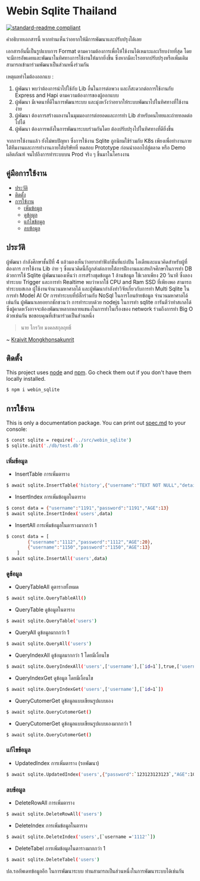 # Webin Sqlite Thailand

[![standard-readme compliant](https://img.shields.io/badge/sqlite-1000-red)](https://github.com/ez-kraivit/webin_sqlite#readme)

คำอธิบายเอกสารนี้ หากท่านเห็นว่าอยากให้มีการพัฒนาและปรับปรุงได้เลย

เอกสารอันนี้เป็นรูปแบบการ Format ตามความต้องการเพื่อให้ใช้งานได้เหมาะและเรียบง่ายที่สุด โดยจะมีการอัพเดทและพัฒนาในทิศทางการใช้งานให้มากยิ่งขึ้น ซึ่งหากมีอะไรอยากปรับปรุงหรือเพิ่มเติม สามารถเข้ามาร่วมพัฒนาเป็นส่วนหนึ่งร่วมกัน

เหตุผลทำไมต้องออกแบ :

1. ผู้พัฒนา พบว่าต้องการนำไปใช้กับ Lib อื่นในการต่อพวง และก็สะดวกต่อการใช้งานกับ Express and Hapi ตามความต้องการของผู้ออกแบบ
2. ผู้พัฒนา มีเจตนาที่ดีในการพัฒนาระบบ และมุ่งหวังว่าอยากให้ระบบพัฒนาไปในทิศทางที่ใช้งานง่าย
3. ผู้พัฒนา ต้องการสร้างผลงานในมุมมองการต่อยอดและการทำ Lib สำหรับคนไทยและถ่ายทอดต่อไปได้
4. ผู้พัฒนา ต้องการพลังในการพัฒนาระบบร่วมกันโดย ต้องปรับปรุงไปในทิศทางที่ดียิ่งขึ้น

จากการใช้งานแล้ว ยังไม่พบปัญหา ซึ่งการใช้งาน Sqlite ถูกนิยมใช้ร่วมกับ K8s เพียงเพื่อทำงานภายใต้ทีมงานและการทำงานภายใต้บริษัทที่ ทดสอบ Prototype ก่อนนำออกไปสู่ตลาด หรือ Demo ผลิตภัณฑ์ จนไปถึงการทำระบบบน Prod จริง ๆ ขึ้นมาในโครงงาน

## คู่มือการใช้งาน

- [ประวัติ](#ประวัติ)
- [ติดตั้ง](#ติดตั้ง)
- [การใข้งาน](#การใข้งาน)
	- [เพิ่มข้อมูล](#เพิ่มข้อมูล)
	- [ดูข้อมูล](#ดูข้อมูล)
	- [แก้ไขข้อมูล](#แก้ไขข้อมูล)
	- [ลบข้อมูล](#ลบข้อมูล)


## ประวัติ

ผู้พัฒนา กำลังศึกษาชั้นปีที่ 4 แล้วมองเห็นว่าอยากทำฟังก์ชันที่แบ่งปัน ไอเดียและแนวคิดสำหรับผู้ที่ต้องการ การใช้งาน Lib ง่าย ๆ ซึ่งแนวคิดนี้ก็ถูกส่งต่อภายใต้การฝึกงานและสหกิจศึกษาในการทำ DB ด้วยการใช้ Sqlite ผู้พัฒนามองเห็นว่า การสร้างชุดข้อมูล 1 ล้านข้อมูล ใช้เวลาเพียง 20 วินาที ซึ่งลองทำระบบ Trigger และการทำ Realtime พบว่าหากใช้ CPU and Ram SSD ที่เพียงพอ สามารถทำระบบสเกล ผู้ใช้งานจำนวนมหาศาลได้ และผู้พัฒนากำลังทำวิจัยเกี่ยวกับการทำ Multi Sqlite ในการทำ Model AI Or การทำระบบที่ปลั๊กร่วมกับ NoSql ในการโอนย้ายข้อมูล จำนวนมหาศาลได้เช่นกัน ผู้พัฒนาเลยอยากชักชวนว่า การทำระบบด้วย nodejs ในการทำ sqlite การันตีว่าทำสเกลได้ ซึ่งผู้คาดหวังอาจจะต้องพัฒนาหลากหลายแขนงในการทำในเรื่องของ network ร่วมถึงการทำ Big O ด้วยเช่นกัน ขอขอบคุณที่เข้ามาร่วมเป็นส่วนหนึ่ง

> นาย ไกรวิท มงคลสกุลฤทธิ์

~ [Kraivit Mongkhonsakunrit](https://www.facebook.com/Creeksvit)


## ติดตั้ง
This project uses [node](http://nodejs.org) and [npm](https://npmjs.com). Go check them out if you don't have them locally installed.
```sh
$ npm i webin_sqlite
```

## การใช้งาน
This is only a documentation package. You can print out [spec.md](spec.md) to your console:
```sh
$ const sqlite = require('../src/webin_sqlite')
$ sqlite.init('./db/test.db')
```

### เพิ่มข้อมูล
- InsertTable การเพิ่มตาราง
```sh
$ await sqlite.InsertTable('history',{"username":"TEXT NOT NULL","detail":"TEXT NOT NULL","note":"TEXT NOT NULL"},true)
```

- InsertIndex การเพิ่มข้อมูลในตาราง
```sh
$ const data = {"username":"1191","password":"1191","AGE":13}
$ await sqlite.InsertIndex('users',data)
```

- InsertAll การเพิ่มข้อมูลในตารางมากกว่า 1
```sh
$ const data = [
        {"username":"1112","password":"1112","AGE":20},
        {"username":"1150","password":"1150","AGE":13}
    ]
$ await sqlite.InsertAll('users',data)
```

### ดูข้อมูล
- QueryTableAll ดูตารางทั้งหมด
```sh
$ await sqlite.QueryTableAll()
```

- QueryTable ดูข้อมูลในตาราง
```sh
$ await sqlite.QueryTable('users')
```

- QueryAll ดูข้อมูลมากกว่า 1
```sh
$ await sqlite.QueryAll('users')
```

- QueryIndexAll ดูข้อมูลมากกว่า 1 โดยมีเงื่อนไข
```sh
$ await sqlite.QueryIndexAll('users',['username'],[`id=1`],true,['username'])
```

- QueryIndexGet ดูข้อมูล โดยมีเงื่อนไข
```sh
$ await sqlite.QueryIndexGet('users',['username'],[`id=1`])
```

- QueryCutomerGet ดูข้อมูลแบบเขียนรูปแบบเอง
```sh
$ await sqlite.QueryCutomerGet()
```

- QueryCutomerGet ดูข้อมูลแบบเขียนรูปแบบเองมากกว่า 1 
```sh
$ await sqlite.QueryCutomerGet()
```

### แก้ไขข้อมูล
- UpdatedIndex การเพิ่มตาราง (รอพัฒนา)
```sh
$ await sqlite.UpdatedIndex('users',{"password":`123123123123`,"AGE":10},[`username = '1150'`])
```


### ลบข้อมูล
- DeleteRowAll การเพิ่มตาราง
```sh
$ await sqlite.DeleteRowAll('users')
```

- DeleteIndex การเพิ่มข้อมูลในตาราง
```sh
$ await sqlite.DeleteIndex('users',[`username ='1112'`])
```

- DeleteTabel การเพิ่มข้อมูลในตารางมากกว่า 1
```sh
$ await sqlite.DeleteTabel('users')
```

ปล.รออัพเดทข้อมูลอีก ในการพัฒนาระบบ ท่านสามารถเป็นส่วนหนึ่งในการพัฒนาระบบได้เช่นกัน